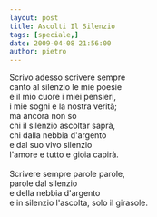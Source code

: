 ```yaml
---
layout: post
title: Ascolti Il Silenzio
tags: [speciale,]
date: 2009-04-08 21:56:00
author: pietro
---
```

Scrivo adesso scrivere sempre<br/>canto al silenzio le mie poesie<br/>e il mio cuore i miei pensieri,<br/>i mie sogni e la nostra verità;<br/>ma ancora non so<br/>chi il silenzio ascoltar saprà,<br/>chi dalla nebbia d'argento<br/>e dal suo vivo silenzio<br/>l'amore e tutto e gioia capirà.<br/><br/>Scrivere sempre parole parole,<br/>parole dal silenzio<br/>e della nebbia d'argento<br/>e in silenzio l'ascolta, solo il girasole.

